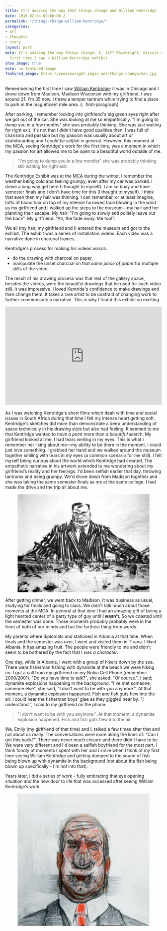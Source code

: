 ```yaml
---
title: It's amazing the way that things change and William Kentridge
date: 2016-02-04 00:00:00 Z
permalink: "/things-change-william-kentridge/"
categories:
- art
- thoughts
- story
layout: post
meta: It's amazing the way things change. I, Jeff Wainwright, discuss myself and the
  first time I saw a William Kentridge exhibit
show_image: true
note: no-featured-image
featured_image: https://yowainwright.imgix.net/things-change/man.jpg
---
```


Remembering the first time I saw [William Kentridge](//en.wikipedia.org/wiki/William_Kentridge): it was in Chicago and I drove down from Madison, Madison Wisconsin with my girlfriend. I was around 21. I'm 35 now. I threw a temper tantrum while trying to find a place to park in the magnificent mile area.
{: .first-paragraph}

After parking, I remember looking into girlfriend's big green eyes right after we got out of the car. She was looking at me so empathically. "I'm going to dump you in a few months" she was probably thinking. She was just waiting for right exit. It's not that I didn't have good qualities then. I was full of charisma and passion but my passion was usually about art or skateboarding and _I could be selfish_ in general. However, this moment at the MCA, seeing Kentridge's work for the first time, was a moment in which my passion for art allowed me to be open to a beautiful world outside of me.

> "I'm going to dump you in a few months" she was probably thinking still waiting for right exit.

The Kentridge Exhibit was at the [MCA](//mcachicago.org/Home) during the winter. I remember the weather being cold and feeling grumpy, even after my car was parked. I drove a long way get here (I thought to myself). I am so busy and have semester finals and I don't have time for this (I thought to myself). I think that even then my hair was thinning. I can remember, or at least imagine, tufts of blond hair on top of my intense furrowed face blowing in the wind as my girlfriend and I walked up the steps to the museum—my hair and her planning their escape. My hair: "I'm going to slowly and politely leave out the back". My girlfriend: "Ah, the fade away. Me too!".

We all (my hair, my girlfriend and I) entered the museum and got to the exhibit. The exhibit was a series of installation videos. Each video was a narrative done in charcoal frames.

Kentridge's process for making his videos was/is:
- do the drawing with charcoal on paper,
- manipulate the unset charcoal on that _same piece of paper_ for multiple stills of the video.

The result of his drawing process was that rest of the gallery space, besides the videos, were the beautiful drawings that he used for each video still. It was impressive. I loved Kentride's confidence to make drawings and then change them. It takes a rare artist to be unafraid of changing work to further communicate a narrative. This is why I found this exhibit so exciting.

<iframe style="height: auto; min-height: 315px; width: 100%;" src="https://www.youtube.com/embed/OmvK7A84dlk" frameborder="0" allowfullscreen></iframe>

As I was watching Kentridge's short films which dealt with time and social issues in South Africa during that time I felt my intense heart getting soft. Kentridge's sketches did more than demonstrate a deep understanding of space technically in his drawing style but also had feeling. It seemed to me that Kentridge wanted to _have a point_ more than _a beautiful sketch_. My girlfriend looked at me, I had tears welling in my eyes. This is what I remember her liking about me—my ability to be there in the moment. I could just love something. I grabbed her hand and we walked around the museum together smiling with tears in my eyes (a common scenario for me still). I felt myself being curious about the world which Kentridge had created. The empathetic narrative in his artwork extended to me wondering about my girlfriend’s reality and her feelings. I'd been selfish earlier that day, throwing tantrums and being grumpy. We'd drove down from Madison together and she was taking the same semester finals as me at the same college. I had made the drive and the trip all about me.

<figure>
<img src="/assets/things-change/william-kentridge.jpg" alt="Drawing by William Kentridge: Anything Is Possible" />
</figure>

After getting dinner, we went back to Madison. It was business as usual, studying for finals and going to class. We didn't talk much about those moments at the MCA. In general at that time I had an amazing gift of being a light hearted center of a party type of guy until **I wasn't**. So we coasted until the semester was done. Those moments probably probably were in the front of both of our minds and but the furthest thing from words.

My parents where diplomats and stationed in Albania at that time. When finals and the semester was over, I went and visited them in Tirana. I liked Albania. It has amazing fruit. The people were friendly to me and didn't seem to be bothered by the fact that I was _a character_.

One day, while in Albania, I went with a group of hikers down by the sea. There were fisherman fishing with dynamite at the beach we were hiking on. I got a call from my girlfriend on my Nokia Cell Phone (remember: 2000/2001). "Do you have time to talk?", she asked. "Of course.", I said; dynamite explosions happening in the background. "I've met someone; someone else", she said, "I don't want to be with you anymore.". At that moment, a dynamite explosion happened. Fish and fish guts flew into the air. I could hear the fisherman boys' glee as they giggled near by. "I understand.", I said to my girlfriend on the phone.

>"I don't want to be with you anymore.". At that moment, a dynamite explosion happened. Fish and fish guts flew into the air.

We, Emily (my girlfriend of that time) and I, talked a few times after that and not about us really. The conversations were more along the lines of: "Can I get this back?". There was never much closure and there didn't have to be. We were very different and I'd been a selfish boyfriend for the most part. I think fondly of moments I spent with her and I smile when I think of my first time seeing William Kentridge and getting dumped to the sound of fish being blown up with dynamite in the background (not about the fish being blown up specifically - I'm not into that).

Years later, I did a series of work - fully embracing that eye opening situation and the new door to life that was accessed after seeing William Kentridge’s work.

<figure>
<img src="/assets/things-change/man.jpg" alt="Drawing by William Kentridge: Anything Is Possible" />
</figure>
